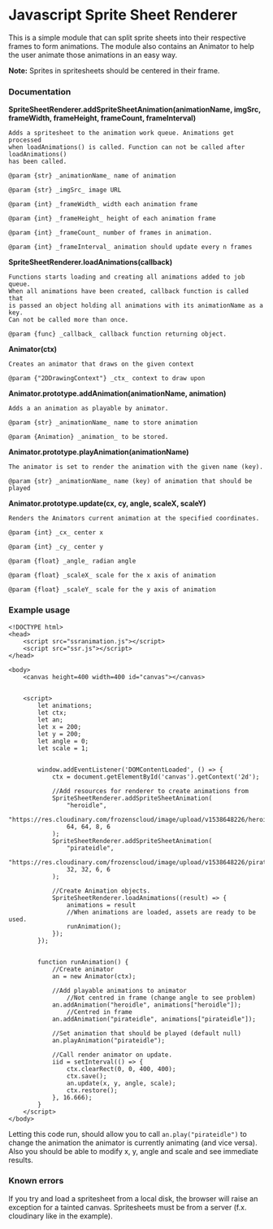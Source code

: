 # Javascript Sprite Sheet Renderer

This is a simple module that can split sprite sheets into
their respective frames to form animations. The module 
also contains an Animator to help the user animate those
animations in an easy way. 

 __Note:__ Sprites in spritesheets should be centered in their frame.

### Documentation

__SpriteSheetRenderer.addSpriteSheetAnimation(animationName, imgSrc, frameWidth, frameHeight, frameCount, frameInterval)__

    Adds a spritesheet to the animation work queue. Animations get processed
    when loadAnimations() is called. Function can not be called after loadAnimations()
    has been called.
    
    @param {str} _animationName_ name of animation
    
    @param {str} _imgSrc_ image URL
    
    @param {int} _frameWidth_ width each animation frame
    
    @param {int} _frameHeight_ height of each animation frame
    
    @param {int} _frameCount_ number of frames in animation.
    
    @param {int} _frameInterval_ animation should update every n frames

__SpriteSheetRenderer.loadAnimations(callback)__

    Functions starts loading and creating all animations added to job queue.
    When all animations have been created, callback function is called that
    is passed an object holding all animations with its animationName as a key.
    Can not be called more than once.
    
    @param {func} _callback_ callback function returning object.

__Animator(ctx)__

    Creates an animator that draws on the given context

    @param {"2DDrawingContext"} _ctx_ context to draw upon

__Animator.prototype.addAnimation(animationName, animation)__

    Adds a an animation as playable by animator.

    @param {str} _animationName_ name to store animation

    @param {Animation} _animation_ to be stored.

__Animator.prototype.playAnimation(animationName)__ 

    The animator is set to render the animation with the given name (key).

    @param {str} _animationName_ name (key) of animation that should be played


__Animator.prototype.update(cx, cy, angle, scaleX, scaleY)__

    Renders the Animators current animation at the specified coordinates.

    @param {int} _cx_ center x

    @param {int} _cy_ center y

    @param {float} _angle_ radian angle

    @param {float} _scaleX_ scale for the x axis of animation

    @param {float} _scaleY_ scale for the y axis of animation

### Example usage
```
<!DOCTYPE html>
<head>
    <script src="ssranimation.js"></script>
    <script src="ssr.js"></script>
</head>

<body> 
    <canvas height=400 width=400 id="canvas"></canvas>


    <script>
        let animations;
        let ctx;
        let an;
        let x = 200;
        let y = 200;
        let angle = 0;
        let scale = 1;


        window.addEventListener('DOMContentLoaded', () => {
            ctx = document.getElementById('canvas').getContext('2d');
            
            //Add resources for renderer to create animations from
            SpriteSheetRenderer.addSpriteSheetAnimation(
                "heroidle", 
                "https://res.cloudinary.com/frozenscloud/image/upload/v1538648226/heroidle.png", 
                64, 64, 8, 6
            );
            SpriteSheetRenderer.addSpriteSheetAnimation(
                "pirateidle", 
                "https://res.cloudinary.com/frozenscloud/image/upload/v1538648226/pirate1idle.png", 
                32, 32, 6, 6
            );

            //Create Animation objects.
            SpriteSheetRenderer.loadAnimations((result) => { 
                animations = result 
                //When animations are loaded, assets are ready to be used.
                runAnimation();
            });
        });


        function runAnimation() {
            //Create animator
            an = new Animator(ctx);

            //Add playable animations to animator
                //Not centred in frame (change angle to see problem)
            an.addAnimation("heroidle", animations["heroidle"]); 
                //Centred in frame
            an.addAnimation("pirateidle", animations["pirateidle"]);

            //Set animation that should be played (default null)
            an.playAnimation("pirateidle");
            
            //Call render animator on update.
            iid = setInterval(() => {
                ctx.clearRect(0, 0, 400, 400);
                ctx.save();
                an.update(x, y, angle, scale);
                ctx.restore();
            }, 16.666);
        }
    </script>
</body>
```
Letting this code run, should allow you to call `an.play("pirateidle")`
to change the animation the animator is currently animating (and vice versa).
Also you should be able to modify x, y, angle and scale and see immediate results.

### Known errors

If you try and load a spritesheet from a local disk, the browser will
raise an exception for a tainted canvas. Spritesheets must be from a
server (f.x. cloudinary like in the example).
